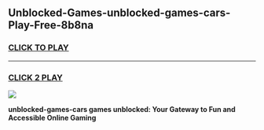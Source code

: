 
## Unblocked-Games-unblocked-games-cars-Play-Free-8b8na
<h3>
<a href="https://premium76.site?title=unblocked-games-cars&ref=10A">CLICK TO PLAY</a></h3>
<hr>

<h3>
<a href="https://premium76.site?title=unblocked-games-cars&ref=10A">CLICK 2 PLAY</a>
  
</h3>

<a href="https://premium76.site?title=unblocked-games-cars&ref=10A"><img src="https://clearcache.store/games.png"></a>


**unblocked-games-cars games unblocked: Your Gateway to Fun and Accessible Online Gaming**
